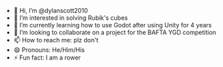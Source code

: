 - 👋 Hi, I’m @dylanscott2010
- 👀 I’m interested in solving Rubik's cubes
- 🌱 I’m currently learning how to use Godot after using Unity for 4 years
- 💞️ I’m looking to collaborate on a project for the BAFTA YGD competition
- 📫 How to reach me: plz don't
- 😄 Pronouns: He/Him/His
- ⚡ Fun fact: I am a rower

<!---
dylanscott2010/dylanscott2010 is a ✨ special ✨ repository because its `README.md` (this file) appears on your GitHub profile.
You can click the Preview link to take a look at your changes.
--->

